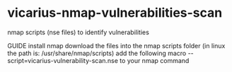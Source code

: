 # vicarius-nmap-vulnerabilities-scan
nmap scripts (nse files) to identify vulnerabilities

GUIDE
install nmap
download the files into the nmap scripts folder (in linux the path is: /usr/share/nmap/scripts)
add the following macro --script=vicarius-vulnerability-scan.nse to your nmap command

